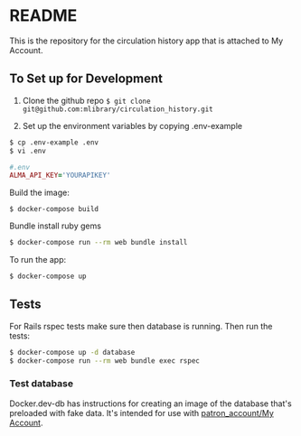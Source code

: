 # README

This is the repository for the circulation history app that is attached to My Account. 

## To Set up for Development

1. Clone the github repo
`$ git clone git@github.com:mlibrary/circulation_history.git`

2. Set up the environment variables by copying .env-example
```bash
$ cp .env-example .env
$ vi .env
```

```ruby
#.env
ALMA_API_KEY='YOURAPIKEY'
```	

Build the image:
```
$ docker-compose build
```
 Bundle install ruby gems
 
```bash
$ docker-compose run --rm web bundle install
```

To run the app:
```bash
$ docker-compose up
```

## Tests
For Rails rspec tests make sure then database is running. Then run the tests:
```bash
$ docker-compose up -d database
$ docker-compose run --rm web bundle exec rspec
```

### Test database
Docker.dev-db has instructions for creating an image of the database that's preloaded with fake data. It's intended for use with [patron_account/My Account](https://github.com/mlibrary/patron_account). 
